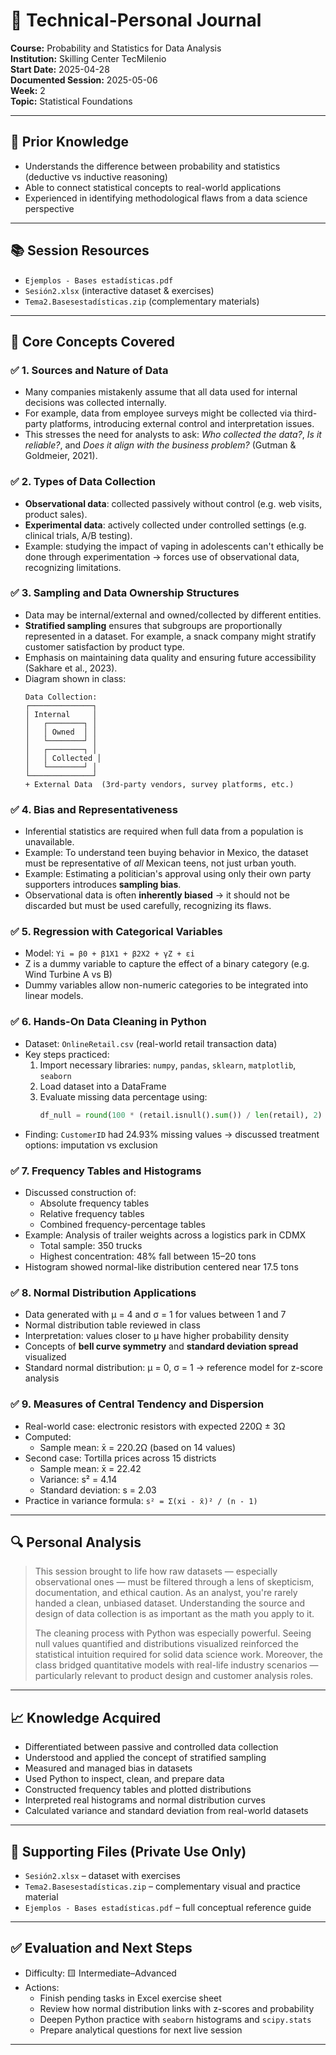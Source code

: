 # 🧠 Technical-Personal Journal  
**Course:** Probability and Statistics for Data Analysis  
**Institution:** Skilling Center TecMilenio  
**Start Date:** 2025-04-28  
**Documented Session:** 2025-05-06  
**Week:** 2  
**Topic:** Statistical Foundations  

---

## 🧠 Prior Knowledge

* Understands the difference between probability and statistics (deductive vs inductive reasoning)
* Able to connect statistical concepts to real-world applications
* Experienced in identifying methodological flaws from a data science perspective

---

## 📚 Session Resources

* `Ejemplos - Bases estadísticas.pdf`
* `Sesión2.xlsx` (interactive dataset & exercises)
* `Tema2.Basesestadísticas.zip` (complementary materials)

---

## 📘 Core Concepts Covered

### ✅ 1. **Sources and Nature of Data**
- Many companies mistakenly assume that all data used for internal decisions was collected internally.
- For example, data from employee surveys might be collected via third-party platforms, introducing external control and interpretation issues.
- This stresses the need for analysts to ask: *Who collected the data?*, *Is it reliable?*, and *Does it align with the business problem?* (Gutman & Goldmeier, 2021).

### ✅ 2. **Types of Data Collection**
- **Observational data**: collected passively without control (e.g. web visits, product sales).
- **Experimental data**: actively collected under controlled settings (e.g. clinical trials, A/B testing).
- Example: studying the impact of vaping in adolescents can't ethically be done through experimentation → forces use of observational data, recognizing limitations.

### ✅ 3. **Sampling and Data Ownership Structures**
- Data may be internal/external and owned/collected by different entities.
- **Stratified sampling** ensures that subgroups are proportionally represented in a dataset. For example, a snack company might stratify customer satisfaction by product type.
- Emphasis on maintaining data quality and ensuring future accessibility (Sakhare et al., 2023).
- Diagram shown in class: 
  ```
  Data Collection:
  ┌──────────────┐
  │ Internal     │
  │   ┌────────┐ │
  │   │ Owned  │ │
  │   └────────┘ │
  │   ┌────────┐ │
  │   │ Collected │
  │   └────────┘ │
  └──────────────┘
  + External Data  (3rd-party vendors, survey platforms, etc.)
  ```

### ✅ 4. **Bias and Representativeness**
- Inferential statistics are required when full data from a population is unavailable.
- Example: To understand teen buying behavior in Mexico, the dataset must be representative of *all* Mexican teens, not just urban youth.
- Example: Estimating a politician's approval using only their own party supporters introduces **sampling bias**.
- Observational data is often **inherently biased** → it should not be discarded but must be used carefully, recognizing its flaws.

### ✅ 5. **Regression with Categorical Variables**
- Model: `Yi = β0 + β1X1 + β2X2 + γZ + εi`
- Z is a dummy variable to capture the effect of a binary category (e.g. Wind Turbine A vs B)
- Dummy variables allow non-numeric categories to be integrated into linear models.

### ✅ 6. **Hands-On Data Cleaning in Python**
- Dataset: `OnlineRetail.csv` (real-world retail transaction data)
- Key steps practiced:
  1. Import necessary libraries: `numpy`, `pandas`, `sklearn`, `matplotlib`, `seaborn`
  2. Load dataset into a DataFrame
  3. Evaluate missing data percentage using:
     ```python
     df_null = round(100 * (retail.isnull().sum()) / len(retail), 2)
     ```
- Finding: `CustomerID` had 24.93% missing values → discussed treatment options: imputation vs exclusion

### ✅ 7. **Frequency Tables and Histograms**
- Discussed construction of:
  - Absolute frequency tables
  - Relative frequency tables
  - Combined frequency-percentage tables
- Example: Analysis of trailer weights across a logistics park in CDMX
  - Total sample: 350 trucks
  - Highest concentration: 48% fall between 15–20 tons
- Histogram showed normal-like distribution centered near 17.5 tons

### ✅ 8. **Normal Distribution Applications**
- Data generated with μ = 4 and σ = 1 for values between 1 and 7
- Normal distribution table reviewed in class
- Interpretation: values closer to μ have higher probability density
- Concepts of **bell curve symmetry** and **standard deviation spread** visualized
- Standard normal distribution: μ = 0, σ = 1 → reference model for z-score analysis

### ✅ 9. **Measures of Central Tendency and Dispersion**
- Real-world case: electronic resistors with expected 220Ω ± 3Ω
- Computed:
  - Sample mean: x̄ = 220.2Ω (based on 14 values)
- Second case: Tortilla prices across 15 districts
  - Sample mean: x̄ = 22.42
  - Variance: s² = 4.14
  - Standard deviation: s = 2.03
- Practice in variance formula: `s² = Σ(xi - x̄)² / (n - 1)`

---

## 🔍 Personal Analysis

> This session brought to life how raw datasets — especially observational ones — must be filtered through a lens of skepticism, documentation, and ethical caution. As an analyst, you're rarely handed a clean, unbiased dataset. Understanding the source and design of data collection is as important as the math you apply to it.
>
> The cleaning process with Python was especially powerful. Seeing null values quantified and distributions visualized reinforced the statistical intuition required for solid data science work. Moreover, the class bridged quantitative models with real-life industry scenarios — particularly relevant to product design and customer analysis roles.

---

## 📈 Knowledge Acquired

* Differentiated between passive and controlled data collection
* Understood and applied the concept of stratified sampling
* Measured and managed bias in datasets
* Used Python to inspect, clean, and prepare data
* Constructed frequency tables and plotted distributions
* Interpreted real histograms and normal distribution curves
* Calculated variance and standard deviation from real-world datasets

---

## 📂 Supporting Files (Private Use Only)

* `Sesión2.xlsx` – dataset with exercises
* `Tema2.Basesestadísticas.zip` – complementary visual and practice material
* `Ejemplos - Bases estadísticas.pdf` – full conceptual reference guide

---

## ✅ Evaluation and Next Steps

* Difficulty: 🟨 Intermediate–Advanced
* Actions:
  - Finish pending tasks in Excel exercise sheet
  - Review how normal distribution links with z-scores and probability
  - Deepen Python practice with `seaborn` histograms and `scipy.stats`
  - Prepare analytical questions for next live session

---
